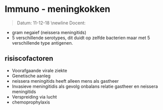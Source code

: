 # Immuno - meningkokken
 > Datum: 11-12-18 \newline
 > Docent: 

- gram negaief (neissera meningitids) 
- 5 verschillende serotypes, dit duidt op zelfde bacterien maar met 5 verschillende type antigenen.

## risiscofactoren

- Voorafgaande virale ziekte
- Genetische aanleg
- neissera meningitids heeft alleen mens als gastheer
- Invasieve meningitidis als gevolg onbalans relatie gastheer en neissera meningitids
- Verspreiding via lucht
- chemoprophylaxis
